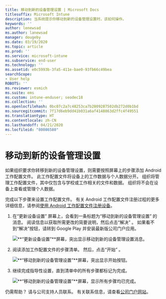 ```yaml
---
title: 移动到新的设备管理设置 | Microsoft Docs
titlesuffix: Microsoft Intune
description: 当系统提示你移动到新的设备管理设置时，该如何操作。
keywords: ''
author: lenewsad
ms.author: lanewsad
manager: dougeby
ms.date: 03/19/2020
ms.topic: article
ms.prod: ''
ms.service: microsoft-intune
ms.subservice: end-user
ms.technology: ''
ms.assetid: e0c5993b-3fa5-411e-bae0-93fb66c49bea
searchScope:
- User help
ROBOTS: ''
ms.reviewer: esmich
ms.suite: ems
ms.custom: intune-enduser; seodec18
ms.collection: ''
ms.openlocfilehash: 0bc07c2a7c48253ca7b2809287502db272d0b1bd
ms.sourcegitcommit: 7f17d6eb9dd41b031a6af4148863d2ffc4f49551
ms.translationtype: HT
ms.contentlocale: zh-CN
ms.lasthandoff: 04/21/2020
ms.locfileid: "80086580"
---
```

# <a name="move-to-new-device-management-setup"></a>移动到新的设备管理设置  

如果组织要求你转移到新的设备管理设置，则需要按照屏幕上的步骤添加 Android 工作配置文件。 此工作配置文件将设备上的工作数据与个人数据分开。 组织将管理工作配置文件，其中仅包含与学校或工作相关的文件和数据。 组织将不会在设备上查看或管理个人数据。 

完成以下步骤来设置工作配置文件。 有关 Android 工作配置文件注册过程的更多详细信息，请参阅[使用 Android 工作配置文件注册设备](./enroll-device-android-work-profile.md)。  

 1. 在“更新设备设置”  屏幕上，会看到一条标题为“移动到新的设备管理设置”  的消息。 阅读信息以获取所需更改的简要说明，然后点击“解决”  。 如果看不到“解决”按钮，请转到 Google Play 并安装最新版公司门户应用。  

    ![**“更新设备设置”**屏幕，突出显示移动到新的设备管理设置消息。](./media/intune-company-portal-update-settings.png)  

2. 阅读添加工作配置文件的步骤清单。 然后，点击“开始”  。 

    ![**“移动到新的设备管理设置”**屏幕，突出显示开始按钮。](./media/company-portal-unfinished-checklist-2003.png)  

3. 继续完成指导性设置，直到清单中的所有步骤都标记为完成。  

    ![**“移动到新的设备管理设置”**屏幕，显示所有步骤均已完成。](./media/company-portal-checklist-2003.png)  

仍需帮助？ 请与公司支持人员联系。 有关联系信息，请查看[公司门户网站](https://go.microsoft.com/fwlink/?linkid=2010980)。  
